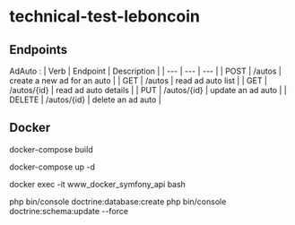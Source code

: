 # technical-test-leboncoin


## Endpoints
AdAuto :
| Verb | Endpoint | Description |
| --- | --- | --- |
| POST | /autos | create a new ad for an auto |
| GET | /autos | read ad auto list |
| GET | /autos/{id} | read ad auto details |
| PUT | /autos/{id} | update an ad auto |
| DELETE | /autos/{id} | delete an ad auto |



## Docker
docker-compose build

docker-compose up -d

docker exec -it www_docker_symfony_api bash

php bin/console doctrine:database:create
php bin/console doctrine:schema:update --force